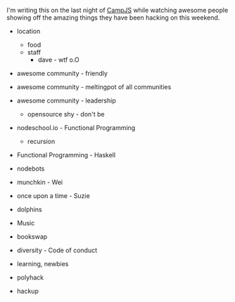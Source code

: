 I'm writing this on the last night of [CampJS](http://campjs.com) while watching awesome people showing off the amazing things they have been hacking on this weekend. 


* location
    * food
    * staff 
        * dave - wtf o.O
        
* awesome community - friendly
* awesome community - meltingpot of all communities
* awesome community - leadership
    * opensource shy - don't be

* nodeschool.io - Functional Programming
    * recursion
* Functional Programming - Haskell
* nodebots 

* munchkin - Wei
* once upon a time - Suzie
* dolphins
* Music
* bookswap
* diversity - Code of conduct
* learning, newbies
* polyhack

* hackup
